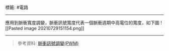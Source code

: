標籤: #電路

---

應用到脈衝寬度調變，脈衝訊號寬度代表一個脈衝週期中高電位的寬度，如下圖
![[Pasted image 20210729151154.png]]

---

> 參考資料: [脈衝訊號調變(PWM)](https://zh.wikipedia.org/wiki/%E8%84%88%E8%A1%9D%E5%AF%AC%E5%BA%A6%E8%AA%BF%E8%AE%8A)